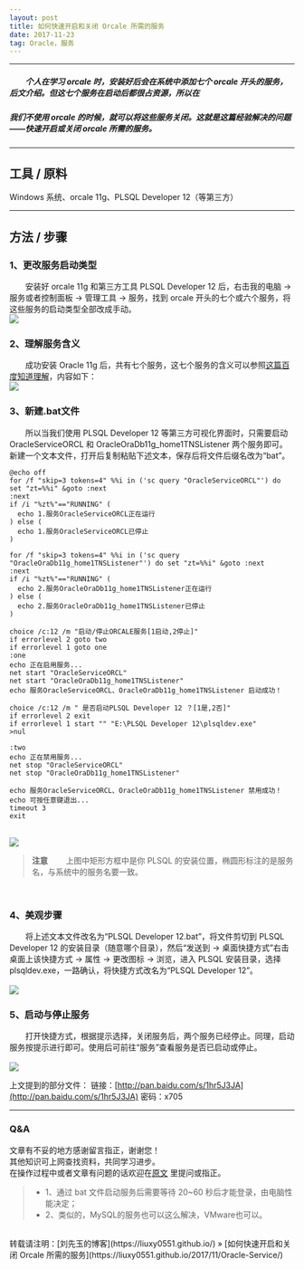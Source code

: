 ```yaml
---
layout: post
title: 如何快速开启和关闭 Orcale 所需的服务
date: 2017-11-23
tag: Oracle，服务
---
```


___
##### 　　个人在学习 orcale 时，安装好后会在系统中添加七个 orcale 开头的服务，后文介绍。但这七个服务在启动后都很占资源，所以在
##### 我们不使用 orcale 的时候，就可以将这些服务关闭。这就是这篇经验解决的问题——快速开启或关闭 orcale 所需的服务。

___
## 工具 / 原料

Windows 系统、orcale 11g、PLSQL Developer 12（等第三方）

___
## 方法 / 步骤

### 1、更改服务启动类型

　　安装好 orcale 11g 和第三方工具 PLSQL Developer 12 后，右击我的电脑 -> 服务或者控制面板 -> 管理工具 -> 服务，找到 orcale 开头的七个或六个服务，将这些服务的启动类型全部改成手动。
<br>![](/images/posts/Oracle-Service/service.png)

### 2、理解服务含义

　　成功安装 Oracle 11g 后，共有七个服务，这七个服务的含义可以参照[这篇百度知道理解](https://zhidao.baidu.com/question/265616629111117845.html)，内容如下：
<br>![](/images/posts/Oracle-Service/seven.png)<br>

### 3、新建.bat文件

　　所以当我们使用 PLSQL Developer 12 等第三方可视化界面时，只需要启动 OracleServiceORCL 和 OracleOraDb11g_home1TNSListener 两个服务即可。新建一个文本文件，打开后复制粘贴下述文本，保存后将文件后缀名改为“bat”。

    @echo off
    for /f "skip=3 tokens=4" %%i in ('sc query "OracleServiceORCL"') do set "zt=%%i" &goto :next
    :next
    if /i "%zt%"=="RUNNING" (
      echo 1.服务OracleServiceORCL正在运行
    ) else (
      echo 1.服务OracleServiceORCL已停止
    )

    for /f "skip=3 tokens=4" %%i in ('sc query "OracleOraDb11g_home1TNSListener"') do set "zt=%%i" &goto :next
    :next
    if /i "%zt%"=="RUNNING" (
      echo 2.服务OracleOraDb11g_home1TNSListener正在运行
    ) else (
      echo 2.服务OracleOraDb11g_home1TNSListener已停止
    )

    choice /c:12 /m "启动/停止ORCALE服务[1启动,2停止]"
    if errorlevel 2 goto two
    if errorlevel 1 goto one
    :one
    echo 正在启用服务...
    net start "OracleServiceORCL"
    net start "OracleOraDb11g_home1TNSListener"
    echo 服务OracleServiceORCL、OracleOraDb11g_home1TNSListener 启动成功！

    choice /c:12 /m " 是否启动PLSQL Developer 12 ？[1是,2否]"
    if errorlevel 2 exit
    if errorlevel 1 start "" "E:\PLSQL Developer 12\plsqldev.exe"
    >nul

    :two
    echo 正在禁用服务...
    net stop "OracleServiceORCL"
    net stop "OracleOraDb11g_home1TNSListener"

    echo 服务OracleServiceORCL、OracleOraDb11g_home1TNSListener 禁用成功！
    echo 可按任意键退出...
    timeout 3
    exit

<br>![](/images/posts/Oracle-Service/bat.png)<br>

>**注意**
>　　上图中矩形方框中是你 PLSQL 的安装位置，椭圆形标注的是服务名，与系统中的服务名要一致。

<br>

### 4、美观步骤

　　将上述文本文件改名为“PLSQL Developer 12.bat”，将文件剪切到 PLSQL Developer 12 的安装目录（随意哪个目录），然后“发送到 -> 桌面快捷方式”右击桌面上该快捷方式 -> 属性 -> 更改图标 -> 浏览，进入 PLSQL 安装目录，选择 plsqldev.exe，一路确认，将快捷方式改名为“PLSQL Developer 12”。
<br>
<br>![](/images/posts/Oracle-Service/tubiao.png)<br>

### 5、启动与停止服务

　　打开快捷方式，根据提示选择，关闭服务后，两个服务已经停止。同理，启动服务按提示进行即可。使用后可前往“服务”查看服务是否已启动或停止。
<br>
<br>![](/images/posts/Oracle-Service/qidong.png)

上文提到的部分文件：
链接：[http://pan.baidu.com/s/1hr5J3JA](http://pan.baidu.com/s/1hr5J3JA) 密码：x705

___
### Q&A

文章有不妥的地方感谢留言指正，谢谢您！  
其他知识可上网查找资料，共同学习进步。  
在操作过程中或者文章有问题的话欢迎在[原文](https://liuxy0551.github.io/2017/05/Oracle-Service/) 里提问或指正。  

>* 1、通过 bat 文件启动服务后需要等待 20~60 秒后才能登录，由电脑性能决定；
>* 2、类似的，MySQL的服务也可以这么解决，VMware也可以。


<br>
转载请注明：[刘先玉的博客](https://liuxy0551.github.io/) » [如何快速开启和关闭 Orcale 所需的服务](https://liuxy0551.github.io/2017/11/Oracle-Service/)
